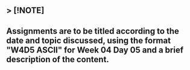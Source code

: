 
## > [!NOTE]
## Assignments are to be titled according to the date and topic discussed, using the format "W4D5 ASCII" for Week 04 Day 05 and a brief description of the content.
